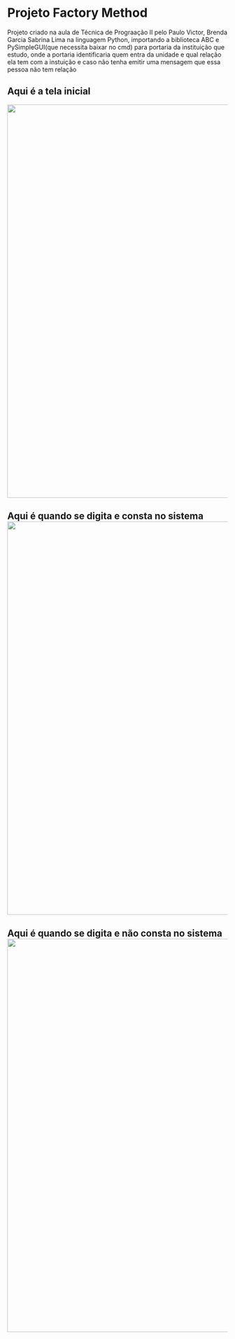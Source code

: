 # Projeto Factory Method
Projeto criado na aula de Técnica de Prograação II pelo Paulo Victor, Brenda Garcia Sabrina Lima na linguagem Python, importando a biblioteca ABC e PySimpleGUI(que necessita baixar no cmd) para portaria da instituição que estudo, onde a portaria identificaria quem entra da unidade e qual relação ela tem com a instuição e caso não tenha emitir uma mensagem que essa pessoa não tem relação

<h2> Aqui é a tela inicial  </h2>
<div align="center">
<img src="https://user-images.githubusercontent.com/120539943/223277570-896f6f79-375f-45ca-ab0d-b1654d6ae12f.png" width="900px"/>
</div>
<h2> Aqui é quando se digita e consta no sistema 
<div align="center">
<img src="https://user-images.githubusercontent.com/120539943/223277803-ada4aa4a-78fb-4bed-b9a3-39a03b6b463b.png" width="900px"/>
</div>
<h2> Aqui é quando se digita e não consta no sistema 
<div align="center">
<img src="https://user-images.githubusercontent.com/120539943/223277912-97e7e491-19d8-4999-a298-2c048f857571.png" width="900px"/>
</div>
